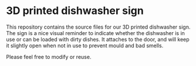 # 3D printed dishwasher sign
This repository contains the source files for our 3D printed dishwasher sign. The sign is a nice visual reminder to indicate whether the dishwasher is in use or can be loaded with dirty dishes. It attaches to the door, and will keep it slightly open when not in use to prevent mould and bad smells.

Please feel free to modify or reuse.
